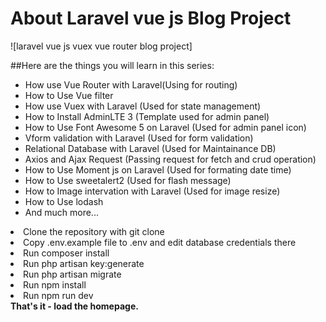 

# About Laravel vue js Blog Project

![laravel vue js vuex vue router blog project]

##Here are the things you will learn in this series:
* How use Vue Router with Laravel(Using for routing)
* How to Use Vue filter
* How use Vuex with Laravel (Used for state management)
* How to Install AdminLTE 3 (Template used for admin panel)
* How to Use Font Awesome 5 on Laravel (Used for admin panel icon)
* Vform validation with Laravel (Used for form validation)
* Relational Database with Laravel (Used for Maintainance DB)
* Axios and Ajax Request (Passing request for fetch and crud operation)
* How to Use Moment js on Laravel (Used for formating date time)
* How to Use sweetalert2 (Used for flash message)
* How to Image intervation with Laravel (Used for image resize) 
* How to Use lodash 
* And much more...
<article class="markdown-body entry-content" itemprop="text">
  
  <li> Clone the repository with git clone </li>
   <li>Copy .env.example file to .env and edit database credentials there</li>
  <li> Run composer install</li>
  <li> Run php artisan key:generate</li>
  <li> Run php artisan migrate</li>
  <li> Run npm install</li>
   <li>Run npm run dev</li>
<b>That's it - load the homepage.</b>
</article>